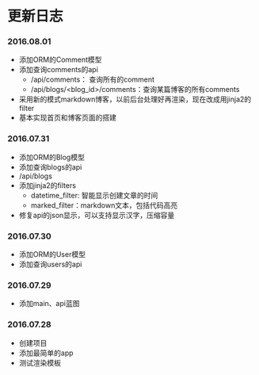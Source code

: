 # 更新日志

### 2016.08.01
- 添加ORM的Comment模型
- 添加查询comments的api
  - /api/comments： 查询所有的comment
  - /api/blogs/<blog_id>/comments：查询某篇博客的所有comments
- 采用新的模式markdown博客，以前后台处理好再渲染，现在改成用jinja2的filter
- 基本实现首页和博客页面的搭建

### 2016.07.31
- 添加ORM的Blog模型
- 添加查询blogs的api
 - /api/blogs
- 添加jinja2的filters
  - datetime_filter: 智能显示创建文章的时间
  - marked_filter：markdown文本，包括代码高亮
- 修复api的json显示，可以支持显示汉字，压缩容量

### 2016.07.30
- 添加ORM的User模型
- 添加查询users的api

### 2016.07.29
- 添加main、api蓝图

### 2016.07.28
- 创建项目
- 添加最简单的app
- 测试渲染模板
